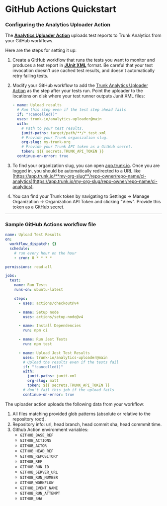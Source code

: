 # GitHub Actions Quickstart

### Configuring the Analytics Uploader Action

The [**Analytics Uploader Action**](https://github.com/trunk-io/analytics-uploader) uploads test reports to Trunk Analytics from your GitHub workflows.

Here are the steps for setting it up:

1. Create a GitHub workflow that runs the tests you want to monitor and produces a test report in [**JUnit XML**](https://www.ibm.com/docs/en/developer-for-zos/14.1?topic=formats-junit-xml-format) format.
   Be careful that your test invocation doesn't use cached test results, and doesn't automatically retry failing tests.
2. Modify your GitHub workflow to add the [Trunk Analytics Uploader Action](https://github.com/trunk-io/analytics-uploader) as the step after your tests run.
   Point the uploader to the locations on disk where your test runner outputs Junit XML files:

   ```yaml
   - name: Upload results
     # Run this step even if the test step ahead fails
     if: "!cancelled()"
     uses: trunk-io/analytics-uploader@main
     with:
       # Path to your test results.
       junit-paths: target/path/**/*_test.xml
       # Provide your Trunk organization slug.
       org-slug: my-trunk-org
       # Provide your Trunk API token as a GitHub secret.
       token: ${{ secrets.TRUNK_API_TOKEN }}
     continue-on-error: true
   ```

3. To find your organization slug, you can open [app.trunk.io](http://app.trunk.io).
   Once you are logged in, you should be automatically redirected to a URL like [https://app.trunk.io/**my-org-slug**/repo-owner/repo-name/ci-analytics](https://app.trunk.io/my-org-slug/repo-owner/repo-name/ci-analytics).
4. You can find your Trunk token by navigating to Settings → Manage Organization → Organization API Token and clicking "View".
   Provide this token as a [GitHub secret](https://docs.github.com/en/actions/security-guides/using-secrets-in-github-actions).

---

### Sample GitHub Actions workflow file

```yaml
name: Upload Test Results
on:
  workflow_dispatch: {}
  schedule:
    # run every hour on the hour
    - cron: 0 * * * *

permissions: read-all

jobs:
  test:
    name: Run Tests
    runs-on: ubuntu-latest

    steps:
      - uses: actions/checkout@v4

      - name: Setup node
        uses: actions/setup-node@v4

      - name: Install Dependencies
        run: npm ci

      - name: Run Jest Tests
        run: npm test

      - name: Upload Jest Test Results
        uses: trunk-io/analytics-uploader@main
        # Upload the results even if the tests fail
        if: "!cancelled()"
        with:
          junit-paths: junit.xml
          org-slug: matt
          token: ${{ secrets.TRUNK_API_TOKEN }}
        # don't fail this job if the upload fails
        continue-on-error: true
```

The uploader action uploads the following data from your workflow:

1. All files matching provided glob patterns (absolute or relative to the repository root).
2. Repository info: url, head branch, head commit sha, head commmit time.
3. Github Action environment variables:
   - `GITHUB_BASE_REF`
   - `GITHUB_ACTIONS`
   - `GITHUB_ACTOR`
   - `GITHUB_HEAD_REF`
   - `GITHUB_REPOSITORY`
   - `GITHUB_REF`
   - `GITHUB_RUN_ID`
   - `GITHUB_SERVER_URL`
   - `GITHUB_RUN_NUMBER`
   - `GITHUB_WORKFLOW`
   - `GITHUB_EVENT_NAME`
   - `GITHUB_RUN_ATTEMPT`
   - `GITHUB_SHA`
